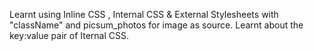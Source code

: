 Learnt using Inline CSS , Internal CSS & External Stylesheets with "className" and picsum_photos for image as source.
Learnt about the key:value pair of Iternal CSS.
